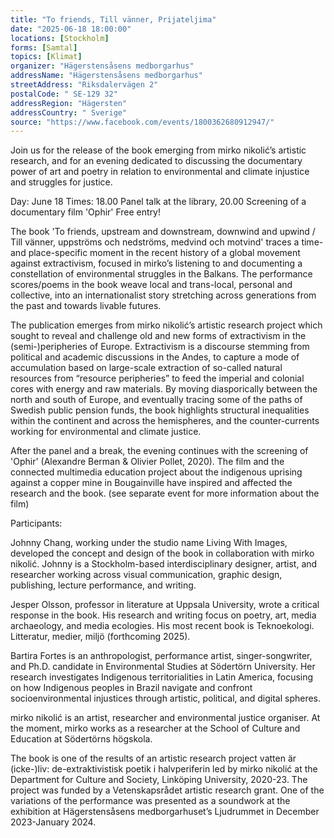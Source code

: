 ```yaml
---
title: "To friends, Till vänner, Prijateljima"
date: "2025-06-18 18:00:00"
locations: [Stockholm]
forms: [Samtal]
topics: [Klimat]
organizer: "Hägerstensåsens medborgarhus"
addressName: "Hägerstensåsens medborgarhus"
streetAddress: "Riksdalervägen 2"
postalCode: " SE-129 32"
addressRegion: "Hägersten"
addressCountry: " Sverige"
source: "https://www.facebook.com/events/1800362680912947/"
---
```

Join us for the release of the book emerging from mirko nikolić’s artistic research, and for an evening dedicated to discussing the documentary power of art and poetry in relation to environmental and climate injustice and struggles for justice.

Day: June 18
Times: 18.00 Panel talk at the library, 20.00 Screening of a documentary film 'Ophir'
Free entry!

The book 'To friends, upstream and downstream, downwind and upwind / Till vänner, uppströms och nedströms, medvind och motvind' traces a time- and place-specific moment in the recent history of a global movement against extractivism, focused in mirko’s listening to and documenting a constellation of environmental struggles in the Balkans. The performance scores/poems in the book weave local and trans-local, personal and collective, into an internationalist story stretching across generations from the past and towards livable futures.
 
The publication emerges from mirko nikolić’s artistic research project which sought to reveal and challenge old and new forms of extractivism in the (semi-)peripheries of Europe. Extractivism is a discourse stemming from political and academic discussions in the Andes, to capture a mode of accumulation based on large-scale extraction of so-called natural resources from “resource peripheries” to feed the imperial and colonial cores with energy and raw materials. By moving diasporically between the north and south of Europe, and eventually tracing some of the paths of Swedish public pension funds, the book highlights structural inequalities within the continent and across the hemispheres, and the counter-currents working for environmental and climate justice.
 
After the panel and a break, the evening continues with the screening of 'Ophir' (Alexandre Berman & Olivier Pollet, 2020). The film and the connected multimedia education project about the indigenous uprising against a copper mine in Bougainville have inspired and affected the research and the book. (see separate event for more information about the film)
 
Participants:
 
Johnny Chang, working under the studio name Living With	Images, developed the concept and design of the book in collaboration with mirko nikolić. Johnny is a Stockholm-based interdisciplinary designer, artist, and researcher working across visual communication, graphic design, publishing, lecture performance, and writing.
 
Jesper Olsson, professor in literature at Uppsala University, wrote a critical response in the book. His research and writing focus on poetry, art, media archaeology, and media ecologies. His most recent book is Teknoekologi. Litteratur, medier, miljö (forthcoming 2025).
 
Bartira Fortes is an anthropologist, performance artist, singer-songwriter, and Ph.D. candidate in Environmental Studies at Södertörn University. Her research investigates Indigenous territorialities in Latin America, focusing on how Indigenous peoples in Brazil navigate and confront socioenvironmental injustices through artistic, political, and digital spheres.
 
mirko nikolić is an artist, researcher and environmental justice organiser. At the moment, mirko works as a researcher at the School of Culture and Education at Södertörns högskola.
 
The book is one of the results of an artistic research project vatten är (icke-)liv: de-extraktivistisk poetik i halvperiferin led by mirko nikolić at the Department for Culture and Society, Linköping University, 2020-23. The project was funded by a Vetenskapsrådet artistic research grant. One of the variations of the performance was presented as a soundwork at the exhibition at  Hägerstensåsens medborgarhuset’s Ljudrummet in December 2023-January 2024.
 